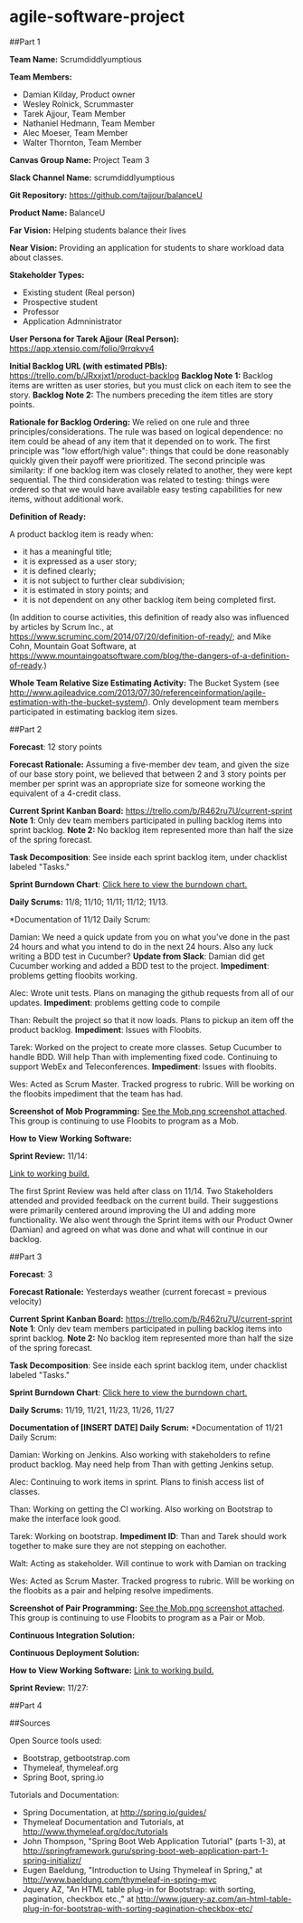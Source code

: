 # agile-software-project

##Part 1

**Team Name:** Scrumdiddlyumptious

**Team Members:**

- Damian Kilday, Product owner
- Wesley Rolnick, Scrummaster
- Tarek Ajjour, Team Member
- Nathaniel Hedmann, Team Member
- Alec Moeser, Team Member
- Walter Thornton, Team Member

**Canvas Group Name:**  Project Team 3

**Slack Channel Name:** scrumdiddlyumptious

**Git Repository:** https://github.com/tajjour/balanceU

**Product Name:** BalanceU

**Far Vision:** Helping students balance their lives

**Near Vision:** Providing an application for students to share workload data about classes.

**Stakeholder Types:**

- Existing student (Real person)
- Prospective student
- Professor
- Application Admninistrator

**User Persona for Tarek Ajjour (Real Person):** https://app.xtensio.com/folio/9rrqkvy4

**Initial Backlog URL (with estimated PBIs):**  https://trello.com/b/JRxxjxt1/product-backlog 
**Backlog Note 1:** Backlog items are written as user stories, but you must click on each item to see the story.
**Backlog Note 2:** The numbers preceding the item titles are story points.

**Rationale for Backlog Ordering:**  We relied on one rule and three principles/considerations. The rule was based on logical dependence: no item could be ahead of any item that it depended on to work.  The first principle was "low effort/high value": things that could be done reasonably quickly given their payoff were prioritized.  The second principle was similarity: if one backlog item was closely related to another, they were kept sequential. The third consideration was related to testing: things were ordered so that we would have available easy testing capabilities for new items, without additional work.

**Definition of Ready:**  

A product backlog item is ready when:

- it has a meaningful title;
- it is expressed as a user story;
- it is defined clearly;
- it is not subject to further clear subdivision;
- it is estimated in story points; and
- it is not dependent on any other backlog item being completed first.

(In addition to course activities, this definition of ready also was influenced by articles by Scrum Inc., at https://www.scruminc.com/2014/07/20/definition-of-ready/; and Mike Cohn, Mountain Goat Software, at https://www.mountaingoatsoftware.com/blog/the-dangers-of-a-definition-of-ready.)

**Whole Team Relative Size Estimating Activity:** The Bucket System (see http://www.agileadvice.com/2013/07/30/referenceinformation/agile-estimation-with-the-bucket-system/).
Only development team members participated in estimating backlog item sizes.


##Part 2

**Forecast**: 12 story points

**Forecast Rationale:** Assuming a five-member dev team, and given the size of our base story point, we believed that between 2 and 3 story points per member per sprint was an appropriate size for someone working the equivalent of a 4-credit class.

**Current Sprint Kanban Board:** https://trello.com/b/R462ru7U/current-sprint  **Note 1**: Only dev team members participated in pulling backlog items into sprint backlog.  **Note 2:** No backlog item represented more than half the size of the spring forecast.

**Task Decomposition**: See inside each sprint backlog item, under chacklist labeled "Tasks."

**Sprint Burndown Chart**: [Click here to view the burndown chart.](https://docs.google.com/spreadsheets/d/1pRzY4CoVsj4yWWyvKTktf3S83xcvEK48YNCmer6jZO8/edit#gid=0)

**Daily Scrums:** 11/8; 11/10; 11/11; 11/12; 11/13.

*Documentation of 11/12 Daily Scrum:


Damian:  We need a quick update from you on what you've done in the past 24 hours and what you intend to do in the next 24 hours.  Also any luck writing a BDD test in Cucumber?  **Update from Slack**: Damian did get Cucumber working and added a BDD test to the project.  **Impediment**: problems getting floobits working.

Alec: Wrote unit tests.  Plans on managing the github requests from all of our updates.  **Impediment**: problems getting code to compile

Than: Rebuilt the project so that it now loads.  Plans to pickup an item off the product backlog.  **Impediment**: Issues with Floobits.

Tarek: Worked on the project to create more classes.  Setup Cucumber to handle BDD.  Will help Than with implementing fixed code.  Continuing to support WebEx and Teleconferences. **Impediment**: Issues with floobits.

Wes: Acted as Scrum Master.  Tracked progress to rubric.  Will be working on the floobits impediment that the team has had.

**Screenshot of Mob Programming:** [See the Mob.png screenshot attached](https://github.com/tajjour/balanceU/blob/master/Mob.png).  This group is continuing to use Floobits to program as a Mob.

**How to View Working Software:**

**Sprint Review:** 11/14:

[Link to working build.](http://54.183.213.247:8080/)

The first Sprint Review was held after class on 11/14.  Two Stakeholders attended and provided feedback on the current build.  Their suggestions were primarily centered around improving the UI and adding more functionality.  We also went through the Sprint items with our Product Owner (Damian) and agreed on what was done and what will continue in our backlog.


##Part 3

**Forecast**: 3

**Forecast Rationale:** Yesterdays weather (current forecast = previous velocity)

**Current Sprint Kanban Board:** https://trello.com/b/R462ru7U/current-sprint  **Note 1**: Only dev team members participated in pulling backlog items into sprint backlog.  **Note 2:** No backlog item represented more than half the size of the spring forecast.

**Task Decomposition**: See inside each sprint backlog item, under chacklist labeled "Tasks."

**Sprint Burndown Chart**: [Click here to view the burndown chart.](https://docs.google.com/spreadsheets/d/1pRzY4CoVsj4yWWyvKTktf3S83xcvEK48YNCmer6jZO8/edit#gid=0)

**Daily Scrums:** 11/19, 11/21, 11/23, 11/26, 11/27

**Documentation of [INSERT DATE] Daily Scrum:**
*Documentation of 11/21 Daily Scrum:

Damian: Working on Jenkins.  Also working with stakeholders to refine product backlog.  May need help from Than with getting Jenkins setup.

Alec: Continuing to work items in sprint.  Plans to finish access list of classes.

Than: Working on getting the CI working.  Also working on Bootstrap to make the interface look good.

Tarek: Working on bootstrap.  **Impediment ID**: Than and Tarek should work together to make sure they are not stepping on eachother.

Walt: Acting as stakeholder.  Will continue to work with Damian on tracking 

Wes: Acted as Scrum Master.  Tracked progress to rubric.  Will be working on the floobits as a pair and helping resolve impediments.

**Screenshot of Pair Programming:** [See the Mob.png screenshot attached](https://github.com/tajjour/balanceU/blob/master/pairProgramming.jpg).  This group is continuing to use Floobits to program as a Pair or Mob.

**Continuous Integration Solution:**

**Continuous Deployment Solution:**

**How to View Working Software:** [Link to working build.](http://54.183.213.247:8080/)

**Sprint Review:** 11/27:

##Part 4




##Sources

Open Source tools used:

- Bootstrap, getbootstrap.com
- Thymeleaf, thymeleaf.org
- Spring Boot, spring.io

Tutorials and Documentation:

- Spring Documentation, at http://spring.io/guides/
- Thymeleaf Documentation and Tutorials, at http://www.thymeleaf.org/doc/tutorials
- John Thompson, "Spring Boot Web Application Tutorial" (parts 1-3), at http://springframework.guru/spring-boot-web-application-part-1-spring-initializr/
- Eugen Baeldung, "Introduction to Using Thymeleaf in Spring," at http://www.baeldung.com/thymeleaf-in-spring-mvc
- Jquery AZ, "An HTML table plug-in for Bootstrap: with sorting, pagination, checkbox etc.," at http://www.jquery-az.com/an-html-table-plug-in-for-bootstrap-with-sorting-pagination-checkbox-etc/




